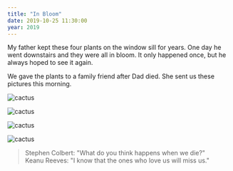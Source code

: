 ```yaml
---
title: "In Bloom"
date: 2019-10-25 11:30:00
year: 2019
---
```


My father kept these four plants on the window sill for years.
One day he went downstairs and they were all in bloom.
It only happened once,
but he always hoped to see it again.

We gave the plants to a family friend after Dad died.
She sent us these pictures this morning.

<p><img src="{{'/files/2019/10/IMG_1968.jpg' | relative_url}}" alt="cactus" /></p>
<p><img src="{{'/files/2019/10/IMG_1970.jpg' | relative_url}}" alt="cactus" /></p>
<p><img src="{{'/files/2019/10/IMG_1915.jpg' | relative_url}}" alt="cactus" /></p>
<p><img src="{{'/files/2019/10/IMG_1969.jpg' | relative_url}}" alt="cactus" /></p>

<blockquote>
Stephen Colbert: "What do you think happens when we die?"
<br/>
Keanu Reeves: "I know that the ones who love us will miss us."
</blockquote>
